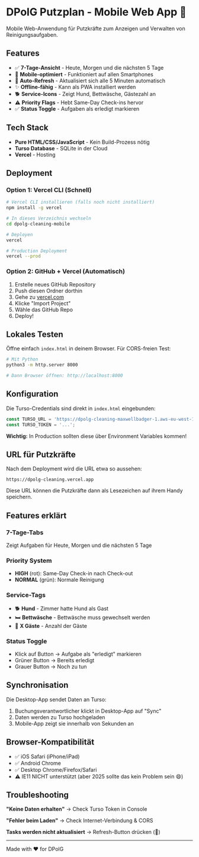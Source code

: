 # DPolG Putzplan - Mobile Web App 🧹

Mobile Web-Anwendung für Putzkräfte zum Anzeigen und Verwalten von Reinigungsaufgaben.

## Features

- ✅ **7-Tage-Ansicht** - Heute, Morgen und die nächsten 5 Tage
- 📱 **Mobile-optimiert** - Funktioniert auf allen Smartphones
- 🔄 **Auto-Refresh** - Aktualisiert sich alle 5 Minuten automatisch
- ✨ **Offline-fähig** - Kann als PWA installiert werden
- 🐕 **Service-Icons** - Zeigt Hund, Bettwäsche, Gästezahl an
- ⚠️ **Priority Flags** - Hebt Same-Day Check-ins hervor
- ✅ **Status Toggle** - Aufgaben als erledigt markieren

## Tech Stack

- **Pure HTML/CSS/JavaScript** - Kein Build-Prozess nötig
- **Turso Database** - SQLite in der Cloud
- **Vercel** - Hosting

## Deployment

### Option 1: Vercel CLI (Schnell)

```bash
# Vercel CLI installieren (falls noch nicht installiert)
npm install -g vercel

# In dieses Verzeichnis wechseln
cd dpolg-cleaning-mobile

# Deployen
vercel

# Production Deployment
vercel --prod
```

### Option 2: GitHub + Vercel (Automatisch)

1. Erstelle neues GitHub Repository
2. Push diesen Ordner dorthin
3. Gehe zu [vercel.com](https://vercel.com)
4. Klicke "Import Project"
5. Wähle das GitHub Repo
6. Deploy!

## Lokales Testen

Öffne einfach `index.html` in deinem Browser. Für CORS-freien Test:

```bash
# Mit Python
python3 -m http.server 8000

# Dann Browser öffnen: http://localhost:8000
```

## Konfiguration

Die Turso-Credentials sind direkt in `index.html` eingebunden:

```javascript
const TURSO_URL = 'https://dpolg-cleaning-maxwellbadger-1.aws-eu-west-1.turso.io';
const TURSO_TOKEN = '...';
```

**Wichtig:** In Production sollten diese über Environment Variables kommen!

## URL für Putzkräfte

Nach dem Deployment wird die URL etwa so aussehen:
```
https://dpolg-cleaning.vercel.app
```

Diese URL können die Putzkräfte dann als Lesezeichen auf ihrem Handy speichern.

## Features erklärt

### 7-Tage-Tabs
Zeigt Aufgaben für Heute, Morgen und die nächsten 5 Tage

### Priority System
- **HIGH** (rot): Same-Day Check-in nach Check-out
- **NORMAL** (grün): Normale Reinigung

### Service-Tags
- 🐕 **Hund** - Zimmer hatte Hund als Gast
- 🛏️ **Bettwäsche** - Bettwäsche muss gewechselt werden
- 👥 **X Gäste** - Anzahl der Gäste

### Status Toggle
- Klick auf Button → Aufgabe als "erledigt" markieren
- Grüner Button → Bereits erledigt
- Grauer Button → Noch zu tun

## Synchronisation

Die Desktop-App sendet Daten an Turso:
1. Buchungsverantwortlicher klickt in Desktop-App auf "Sync"
2. Daten werden zu Turso hochgeladen
3. Mobile-App zeigt sie innerhalb von Sekunden an

## Browser-Kompatibilität

- ✅ iOS Safari (iPhone/iPad)
- ✅ Android Chrome
- ✅ Desktop Chrome/Firefox/Safari
- ⚠️ IE11 NICHT unterstützt (aber 2025 sollte das kein Problem sein 😄)

## Troubleshooting

**"Keine Daten erhalten"**
→ Check Turso Token in Console

**"Fehler beim Laden"**
→ Check Internet-Verbindung & CORS

**Tasks werden nicht aktualisiert**
→ Refresh-Button drücken (🔄)

---

Made with ❤️ for DPolG

